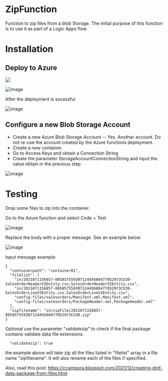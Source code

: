 # ZipFunction
Function to zip files from a blob Storage. The initial purpose of this function is to use it as part of a Logic Apps flow. 

# Installation 

## Deploy to Azure

<a href="https://portal.azure.com/#create/Microsoft.Template/uri/https%3A%2F%2Fraw.githubusercontent.com%2Fccampora%2FZipFunction%2Fmain%2Fdeployment%2Fdeploytoazure.json" target="_blank"><img src="https://azuredeploy.net/deploybutton.png"/></a>

![image](https://user-images.githubusercontent.com/7789650/144675752-9c75be14-82b3-4001-bc8f-8f3ece6a3fec.png)

After the deployment is sucessful 

![image](https://user-images.githubusercontent.com/7789650/144679310-e711b7e7-c75d-439e-a2cb-ed942f32fa31.png)


## Configure a new Blob Storage Account

- Create a new Azure Blob Storage Account 
-- Yes. Another account. Do not re-use the account created by the Azure functions deployment. 
- Create a new container.
- Go to Access Keys and obtain a Connection String
- Create the parameter StorageAccountConnectionString and input the value obtain in the previous step

![image](https://user-images.githubusercontent.com/7789650/125275895-ddcac480-e30f-11eb-904d-b7d924b4139e.png)

# Testing 


Drop some files to zip into the container. 

Go to the Azure function and select Code + Test 

![image](https://user-images.githubusercontent.com/7789650/144681245-90929faa-54bb-4e3a-8181-eb35ef2516f9.png)

Replace the body with a proper message. See an example below 

![image](https://user-images.githubusercontent.com/7789650/144681348-6d2728b7-8e4f-424b-8af2-fa1bad7ea189.png)

Input message example: 

```
{
  "containerpath": "container01", 
  "filelist": [
    "in/2021071156857-08585755930712445680477052973CU30-SalesOrderHeaderV2Entity.csv,SalesOrderHeaderV2Entity.csv",
    "in/2021071156857-08585755930712445680477052973CU30-SalesOrderLineV2Entity.csv,SalesOrderLineV2Entity.csv",
    "config-files/salesorders/Manifest.xml,Manifest.xml",
    "config-files/salesorders/PackageHeader.xml,PackageHeader.xml"
  ],
  "zipfilename": "in/zipFile/2021071156857-08585755930712445680477052973CU30.zip"
}
```
Optional use the parameter "validatezip" to check if the final package contains validate data file extensions. 
```
  "validatezip": true
```


the example above will take zip all the files listed in "filelist" array in a file name "zipfilename". It will also rename each of the files if specified. 

Also, read this post: https://ccampora.blogspot.com/2021/12/creating-dmf-data-package-from-files.html
